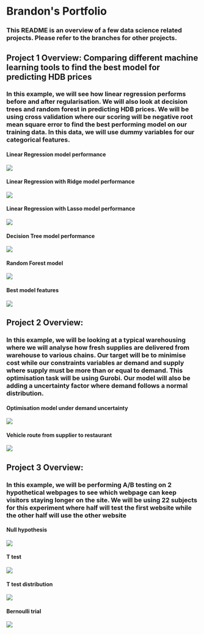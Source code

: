 # Brandon's Portfolio
### This README is an overview of a few data science related projects. Please refer to the branches for other projects.

## Project 1 Overview: Comparing different machine learning tools to find the best model for predicting HDB prices
### In this example, we will see how linear regression performs before and after regularisation. We will also look at decision trees and random forest in predicting HDB prices. We will be using cross validation where our scoring will be negative root mean square error to find the best performing model on our training data. In this data, we will use dummy variables for our categorical features.

#### Linear Regression model performance
![](https://github.com/brandonong97/data_science_projects/blob/main/png_ref/lr_score.png)

#### Linear Regression with Ridge model performance
![](https://github.com/brandonong97/data_science_projects/blob/main/png_ref/lr_ridge_score.png)

#### Linear Regression with Lasso model performance
![](https://github.com/brandonong97/data_science_projects/blob/main/png_ref/lr_lasso_score.png)

#### Decision Tree model performance
![](https://github.com/brandonong97/data_science_projects/blob/main/png_ref/dt_score.png)

#### Random Forest model
![](https://github.com/brandonong97/data_science_projects/blob/main/png_ref/rf_score.png)

#### Best model features
![](https://github.com/brandonong97/data_science_projects/blob/main/png_ref/lr_ridge_coef.png)



## Project 2 Overview: 
### In this example, we will be looking at a typical warehousing where we will analyse how fresh supplies are delivered from warehouse to various chains. Our target will be to minimise cost while our constraints variables ar demand and supply where supply must be more than or equal to demand. This optimisation task will be using Gurobi. Our model will also be adding a uncertainty factor where demand follows a normal distribution.

#### Optimisation model under demand uncertainty
![](https://github.com/brandonong97/data_science_projects/blob/main/png_ref/optimisation_problem.png)

#### Vehicle route from supplier to restaurant
![](https://github.com/brandonong97/data_science_projects/blob/main/png_ref/vehicle_routing_scenario.png)


## Project 3 Overview: 
### In this example, we will be performing A/B testing on 2 hypothetical webpages to see which webpage can keep visitors staying longer on the site. We will be using 22 subjects for this experiment where half will test the first website while the other half will use the other website

#### Null hypothesis
![](https://github.com/brandonong97/data_science_projects/blob/main/png_ref/null_hypothesis.png)

#### T test
![](https://github.com/brandonong97/data_science_projects/blob/main/png_ref/t_test.png)

#### T test distribution
![](https://github.com/brandonong97/data_science_projects/blob/main/png_ref/t_test_dist.png)

#### Bernoulli trial
![](https://github.com/brandonong97/data_science_projects/blob/main/png_ref/bernoulli.png)
